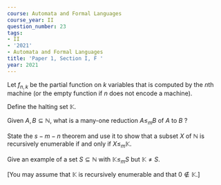```yaml
---
course: Automata and Formal Languages
course_year: II
question_number: 23
tags:
- II
- '2021'
- Automata and Formal Languages
title: 'Paper 1, Section I, F '
year: 2021
---
```




Let $f_{n, k}$ be the partial function on $k$ variables that is computed by the $n$th machine (or the empty function if $n$ does not encode a machine).

Define the halting set $\mathbb{K}$.

Given $A, B \subseteq \mathbb{N}$, what is a many-one reduction $A \leqslant_{m} B$ of $A$ to $B$ ?

State the $s-m-n$ theorem and use it to show that a subset $X$ of $\mathbb{N}$ is recursively enumerable if and only if $X \leqslant_{m} \mathbb{K}$.

Give an example of a set $S \subseteq \mathbb{N}$ with $\mathbb{K} \leqslant_{m} S$ but $\mathbb{K} \neq S$.

[You may assume that $\mathbb{K}$ is recursively enumerable and that $0 \notin \mathbb{K}$.]